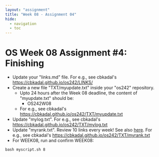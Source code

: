 ```yaml
---
layout: "assignment"
title: "Week 08 - Assignment 04" 
hide:
  - navigation
  - toc
---
```


# OS Week 08 Assignment #4: Finishing

* Update your "links.md" file. For e.g., see cbkadal's <https://cbkadal.github.io/os242/LINKS/>
* Create a new file "TXT/myupdate.txt" inside your "os242" repository.
  * Upto 24 hours after the Week 08 deadline, the content of "myupdate.txt" should be:
    * OS242W08
  * For e.g., see cbkadal's <https://cbkadal.github.io/os242/TXT/myupdate.txt>
* Update "mylog.txt". For e.g., see cbkadal's <https://cbkadal.github.io/os242/TXT/mylog.txt>
* Update "myrank.txt". Review 10 links every week! See also [here](../W02-04).
  For e.g., see cbkadal's <https://cbkadal.github.io/os242/TXT/myrank.txt>
* For WEEK08, run and confirm WEEK08:

```
bash myscript.sh 8

```